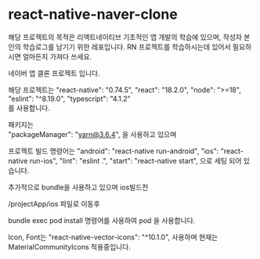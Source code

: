 # react-native-naver-clone

해당 프로젝트의 목적은 리액트네이티브 기초적인 앱 개발의 학습에 있으며, 
작성자 본인의 학습로그를 남기기 위한 레포입니다.
RN 프로젝트를 학습하시는데 있어서 필요하시면 얼마든지 가져다 쓰세요.

네이버 앱 클론 프로젝트 입니다. 

해당 프로젝트는 
"react-native": "0.74.5",
"react": "18.2.0",
"node": ">=18",
"eslint": "^8.19.0",
"typescript": "4.1.2"  
를 사용합니다.

패키지는   
"packageManager": "yarn@3.6.4",
을 사용하고 있으며 

프로젝트 빌드 명령어는 
"android": "react-native run-android",
"ios": "react-native run-ios",
"lint": "eslint .",
"start": "react-native start",
으로 세팅 되어 있습니다. 

추가적으로 bundle을 사용하고 있으며 
ios빌드전

/projectApp/ios 파일로 이동후

bundle exec pod install 명령어를 사용하여 pod 을 사용합니다.

Icon, Font는 
"react-native-vector-icons": "^10.1.0",
사용하며 현재는 MaterialCommunityIcons 적용중입니다.




